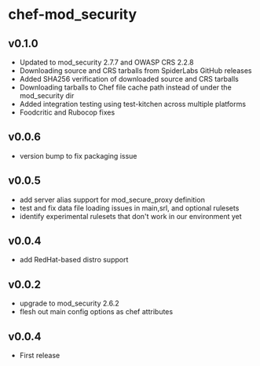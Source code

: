 chef-mod_security
=================

v0.1.0
-------------------
 * Updated to mod_security 2.7.7 and OWASP CRS 2.2.8
 * Downloading source and CRS tarballs from SpiderLabs GitHub releases
 * Added SHA256 verification of downloaded source and CRS tarballs
 * Downloading tarballs to Chef file cache path instead of under the mod_security dir
 * Added integration testing using test-kitchen across multiple platforms
 * Foodcritic and Rubocop fixes

v0.0.6
-------------------
 * version bump to fix packaging issue

v0.0.5
-------------------
 * add server alias support for mod_secure_proxy definition
 * test and fix data file loading issues in main,srl, and optional rulesets
 * identify experimental rulesets that don't work in our environment yet

v0.0.4
-------------------
 * add RedHat-based distro support

v0.0.2
-------------------
 * upgrade to mod_security 2.6.2
 * flesh out main config options as chef attributes

v0.0.4
-------------------
 * First release
